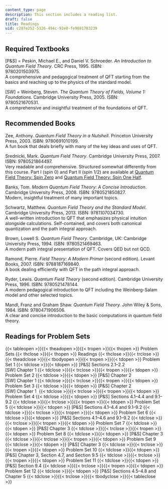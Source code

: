 ```yaml
---
content_type: page
description: This section includes a reading list.
draft: false
title: Readings
uid: c287e252-5126-494c-92e0-fe9881783239
---
```

## Required Textbooks

\[P&S\] = Peskin, Michael E., and Daniel V. Schroeder. *An Introduction to Quantum Field Theory*. CRC Press, 1995. ISBN: 9780201503975.                          
A comprehensive and pedagogical treatment of QFT starting from the basics and reaching up to the physics of the standard model.

\[SW\] = Weinberg, Steven. *The Quantum Theory of Fields, Volume 1: Foundations.* Cambridge University Press, 2005. ISBN: 9780521670531.                          
A comprehensive and insightful treatment of the foundations of QFT.

## Recommended Books

Zee, Anthony. *Quantum Field Theory in a Nutshell*. Princeton University Press, 2003. ISBN: 9780691010199.                 
A fun book that deals briefly with many of the key ideas and uses of QFT.

Srednicki, Mark. *Quantum Field Theory*. Cambridge University Press, 2007.  ISBN: 9780521864497.                
Very readable and comprehensive. Structured somewhat differently from this course. Part I (spin 0) and Part II (spin 1/2) are available at [Quantum Field Theory: Spin Zero](https://arxiv.org/abs/hep-th/0409035) and [Quantum Field Theory: Spin One Half](https://arxiv.org/abs/hep-th/0409036).

Banks, Tom. *Modern Quantum Field Theory: A Concise Introduction*. Cambridge University Press, 2008. ISBN: 9780521850827.       
Modern, insightful treatment of many important topics.

Schwartz, Matthew. *Quantum Field Theory and the Standard Model*. Cambridge University Press, 2013. ISBN: 9781107034730.       
A well-written introduction to QFT that emphasizes physical intuition alongside calculations. Self-contained, and covers both canonical quantization and the path integral approach.

Brown, Lowell S. *Quantum Field Theory*. Cambridge, UK: Cambridge University Press, 1994. ISBN: 9780521469463.            
A modern path integral presentation of QFT. Covers QED but not QCD.

Ramond, Pierre. *Field Theory: A Modern Primer* (second edition). Levant Books, 2007. ISBN: 9788187169840.          
A book dealing efficiently with QFT in the path integral approach.

Ryder, Lewis. *Quantum Field Theory* (second edition). Cambridge University Press, 1996. ISBN: 9780521478144.      
A modern pedagogical introduction to QFT including the Weinberg-Salam model and other selected topics.

Mandl, Franz and Graham Shaw. *Quantum Field Theory.* John Wiley & Sons, 1984. ISBN: 9780471906506.      
A clear and concise introduction to the basic computations in quantum field theory.

## Readings for Problem Sets

{{< tableopen >}}{{< theadopen >}}{{< tropen >}}{{< thopen >}}
Problem Sets
{{< thclose >}}{{< thopen >}}
Readings
{{< thclose >}}{{< trclose >}}{{< theadclose >}}{{< tbodyopen >}}{{< tropen >}}{{< tdopen >}}
Problem Set 1
{{< tdclose >}}{{< tdopen >}}
\[P&S\] Sections 2.1–2.2     
\[SW\] Chapter 1
{{< tdclose >}}{{< trclose >}}{{< tropen >}}{{< tdopen >}}
Problem Set 2
{{< tdclose >}}{{< tdopen >}}
\[P&S\] Chapter 2     
\[SW\] Chapter 1
{{< tdclose >}}{{< trclose >}}{{< tropen >}}{{< tdopen >}}
Problem Set 3
{{< tdclose >}}{{< tdopen >}}
\[P&S\] Chapter 2     
\[SW\] Chapter 1 
{{< tdclose >}}{{< trclose >}}{{< tropen >}}{{< tdopen >}}
Problem Set 4
{{< tdclose >}}{{< tdopen >}}
\[P&S\] Sections 4.1–4.4 and 9.1–9.2
{{< tdclose >}}{{< trclose >}}{{< tropen >}}{{< tdopen >}}
Problem Set 5
{{< tdclose >}}{{< tdopen >}}
\[P&S\] Sections 4.1–4.4 and 9.1–9.2
{{< tdclose >}}{{< trclose >}}{{< tropen >}}{{< tdopen >}}
Problem Set 6
{{< tdclose >}}{{< tdopen >}}
\[P&S\] Sections 4.1–4.6 and 9.1–9.2
{{< tdclose >}}{{< trclose >}}{{< tropen >}}{{< tdopen >}}
Problem Set 7
{{< tdclose >}}{{< tdopen >}}
\[P&S\] Chapter 3
{{< tdclose >}}{{< trclose >}}{{< tropen >}}{{< tdopen >}}
Problem Set 8
{{< tdclose >}}{{< tdopen >}}
\[P&S\] Chapter 3
{{< tdclose >}}{{< trclose >}}{{< tropen >}}{{< tdopen >}}
Problem Set 9
{{< tdclose >}}{{< tdopen >}}
\[P&S\] Chapter 3
{{< tdclose >}}{{< trclose >}}{{< tropen >}}{{< tdopen >}}
Problem Set 10
{{< tdclose >}}{{< tdopen >}}
\[P&S\] Chapter 3, Section 4.7, and Section 9.5
{{< tdclose >}}{{< trclose >}}{{< tropen >}}{{< tdopen >}}
Problem Set 11
{{< tdclose >}}{{< tdopen >}}
\[P&S\] Section 9.4
{{< tdclose >}}{{< trclose >}}{{< tropen >}}{{< tdopen >}}
Problem Set 12
{{< tdclose >}}{{< tdopen >}}
\[P&S\] Sections 4.5–4.8 and Chapter 5
{{< tdclose >}}{{< trclose >}}{{< tbodyclose >}}{{< tableclose >}}